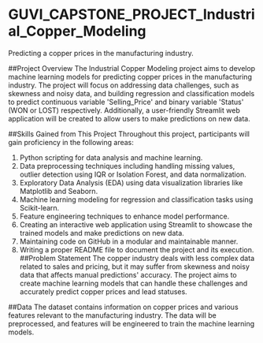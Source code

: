# GUVI_CAPSTONE_PROJECT_Industrial_Copper_Modeling
Predicting a copper prices in the manufacturing industry.

 ##Project Overview
The Industrial Copper Modeling project aims to develop machine learning models for predicting copper prices in the manufacturing industry. The project will focus on addressing data challenges, such as skewness and noisy data, and building regression and classification models to predict continuous variable 'Selling_Price' and binary variable 'Status' (WON or LOST) respectively. Additionally, a user-friendly Streamlit web application will be created to allow users to make predictions on new data.

##Skills Gained from This Project
  Throughout this project, participants will gain proficiency in the following areas:

1. Python scripting for data analysis and machine learning.
2. Data preprocessing techniques including handling missing values, outlier detection using IQR or Isolation Forest, and data normalization.
3. Exploratory Data Analysis (EDA) using data visualization libraries like Matplotlib and Seaborn.
4. Machine learning modeling for regression and classification tasks using Scikit-learn.
5. Feature engineering techniques to enhance model performance.
6. Creating an interactive web application using Streamlit to showcase the trained models and make predictions on new data.
7. Maintaining code on GitHub in a modular and maintainable manner.
8. Writing a proper README file to document the project and its execution.
##Problem Statement
The copper industry deals with less complex data related to sales and pricing, but it may suffer from skewness and noisy data that affects manual predictions' accuracy. The project aims to create machine learning models that can handle these challenges and accurately predict copper prices and lead statuses.

##Data
The dataset contains information on copper prices and various features relevant to the manufacturing industry. The data will be preprocessed, and features will be engineered to train the machine learning models.
